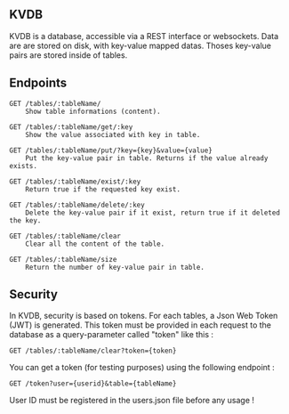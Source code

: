 ## KVDB
KVDB is a database, accessible via a REST interface or websockets. Data are are stored on disk, with key-value mapped datas.
Thoses key-value pairs are stored inside of tables.
## Endpoints

    GET /tables/:tableName/
	    Show table informations (content).
	    
	GET /tables/:tableName/get/:key
		Show the value associated with key in table.

	GET /tables/:tableName/put/?key={key}&value={value}
		Put the key-value pair in table. Returns if the value already exists.

	GET /tables/:tableName/exist/:key
		Return true if the requested key exist.
	
	GET /tables/:tableName/delete/:key
		Delete the key-value pair if it exist, return true if it deleted the key.
	
	GET /tables/:tableName/clear
		Clear all the content of the table.

	GET /tables/:tableName/size
		Return the number of key-value pair in table.
## Security
In KVDB, security is based on tokens. For each tables, a Json Web Token (JWT) is generated. This token must be provided in each request to the database as a query-parameter called "token" like this :

    GET /tables/:tableName/clear?token={token}
		
You can get a token (for testing purposes) using the following endpoint :

    GET /token?user={userid}&table={tableName}
User ID must be registered in the users.json file before any usage !


